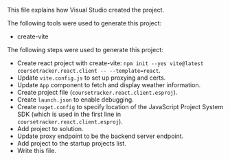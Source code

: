 This file explains how Visual Studio created the project.

The following tools were used to generate this project:
- create-vite

The following steps were used to generate this project:
- Create react project with create-vite: `npm init --yes vite@latest coursetracker.react.client -- --template=react`.
- Update `vite.config.js` to set up proxying and certs.
- Update `App` component to fetch and display weather information.
- Create project file (`coursetracker.react.client.esproj`).
- Create `launch.json` to enable debugging.
- Create `nuget.config` to specify location of the JavaScript Project System SDK (which is used in the first line in `coursetracker.react.client.esproj`).
- Add project to solution.
- Update proxy endpoint to be the backend server endpoint.
- Add project to the startup projects list.
- Write this file.
